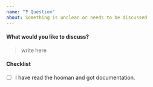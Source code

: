 ```yaml
---
name: "❓ Question"
about: Something is unclear or needs to be discussed
---
```


#### What would you like to discuss?

> write here

#### Checklist

- [ ] I have read the hooman and got documentation.
